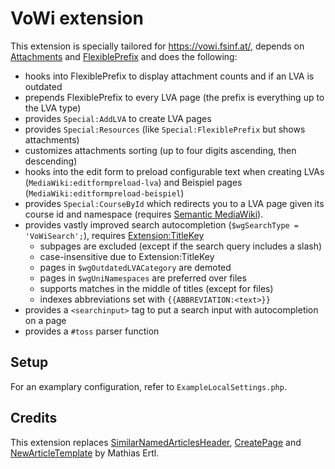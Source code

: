 # VoWi extension

This extension is specially tailored for https://vowi.fsinf.at/, depends on [Attachments](https://github.com/Gittenburg/Attachments) and [FlexiblePrefix](https://github.com/Gittenburg/FlexiblePrefix) and does the following:

* hooks into FlexiblePrefix to display attachment counts and if an LVA is outdated
* prepends FlexiblePrefix to every LVA page (the prefix is everything up to the LVA type)
* provides `Special:AddLVA` to create LVA pages
* provides `Special:Resources` (like `Special:FlexiblePrefix` but shows attachments)
* customizes attachments sorting (up to four digits ascending, then descending)
* hooks into the edit form to preload configurable text when creating LVAs (`MediaWiki:editformpreload-lva`) and Beispiel pages (`MediaWiki:editformpreload-beispiel`)
* provides `Special:CourseById` which redirects you to a LVA page given its course id and namespace (requires [Semantic MediaWiki](https://www.semantic-mediawiki.org/)).
* provides vastly improved search autocompletion (`$wgSearchType = 'VoWiSearch';`), requires [Extension:TitleKey](https://www.mediawiki.org/wiki/Extension:TitleKey)
	* subpages are excluded (except if the search query includes a slash)
	* case-insensitive due to Extension:TitleKey
	* pages in `$wgOutdatedLVACategory` are demoted
	* pages in `$wgUniNamespaces` are preferred over files
	* supports matches in the middle of titles (except for files)
	* indexes abbreviations set with `{{ABBREVIATION:<text>}}`
* provides a `<searchinput>` tag to put a search input with autocompletion on a page
* provides a `#toss` parser function

## Setup

For an examplary configuration, refer to `ExampleLocalSettings.php`.

## Credits

This extension replaces [SimilarNamedArticlesHeader](https://fs.fsinf.at/wiki/SimilarNamedArticlesHeader), [CreatePage](https://fs.fsinf.at/wiki/CreatePage) and [NewArticleTemplate](https://www.mediawiki.org/wiki/Extension:NewArticleTemplate) by Mathias Ertl.

